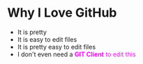# Why I Love GitHub

* It is pretty
* It is easy to edit files
* It is pretty easy to edit files
* I don't even need a <font color="#FF00FF">**GIT Client**</color> to edit this